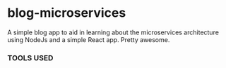 # blog-microservices

A simple blog app to aid in learning about the microservices architecture using NodeJs and a simple React app. Pretty awesome.

### TOOLS USED
